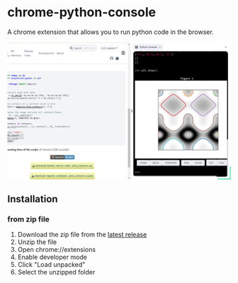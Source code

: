 # chrome-python-console

A chrome extension that allows you to run python code in the browser.

![domo1](figs/demo2.png)

## Installation

### from zip file

1. Download the zip file from the [latest release](https://github.com/Nanguage/chrome-python/releases)
2. Unzip the file
3. Open chrome://extensions
4. Enable developer mode
5. Click "Load unpacked"
6. Select the unzipped folder


